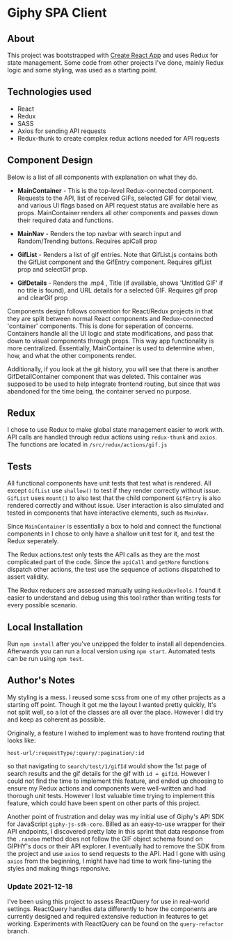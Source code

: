 # Giphy SPA Client

## About

This project was bootstrapped with [Create React App](https://github.com/facebook/create-react-app) and uses Redux for state management. Some code from other projects I've done, mainly Redux logic and some styling, was used as a starting point.

## Technologies used

- React
- Redux
- SASS
- Axios for sending API requests
- Redux-thunk to create complex redux actions needed for API requests

## Component Design

Below is a list of all components with explanation on what they do.

- **MainContainer** - This is the top-level Redux-connected component. Requests to the API, list of received GIFs, selected GIF for detail view, and various UI flags based on API request status are available here as props. MainContainer renders all other components and passes down their required data and functions.

- **MainNav** - Renders the top navbar with search input and Random/Trending buttons. Requires apiCall prop

- **GifList** - Renders a list of gif entries. Note that GifList.js contains both the GifList component and the GifEntry component. Requires gifList prop and selectGif prop.

- **GifDetails** - Renders the .mp4 , Title (if available, shows 'Untitled GIF' if no title is found), and URL details for a selected GIF. Requires gif prop and clearGif prop

Components design follows convention for React/Redux projects in that they are split between normal React components and Redux-connected 'container' components. This is done for seperation of concerns. Containers handle all the UI logic and state modifications, and pass that down to visual components through props. This way app functionality is more centralized. Essentially, MainContainer is used to determine when, how, and what the other components render.

Additionally, if you look at the git history, you will see that there is another GifDetailContainer component that was deleted. This container was supposed to be used to help integrate frontend routing, but since that was abandoned for the time being, the container served no purpose.

## Redux

I chose to use Redux to make global state management easier to work with. API calls are handled through redux actions using `redux-thunk` and `axios`. The functions are located in `/src/redux/actions/gif.js`

## Tests

All functional components have unit tests that test what is rendered. All except `GifList` use `shallow()` to test if they render correctly without issue. `GifList` uses `mount()` to also test that the child component `GifEntry` is also rendered correctly and without issue. User interaction is also simulated and tested in components that have interactive elements, such as `MainNav`.

Since `MainContainer` is essentially a box to hold and connect the functional components in I chose to only have a shallow unit test for it, and test the Redux seperately.

The Redux actions.test only tests the API calls as they are the most complicated part of the code. Since the `apiCall` and `getMore` functions dispatch other actions, the test use the sequence of actions dispatched to assert validity.

The Redux reducers are assessed manually using `ReduxDevTools`. I found it easier to understand and debug using this tool rather than writing tests for every possible scenario.

## Local Installation

Run `npm install` after you've unzipped the folder to install all dependencies. Afterwards you can run a local version using `npm start`. Automated tests can be run using `npm test`.

## Author's Notes

My styling is a mess. I reused some scss from one of my other projects as a starting off point. Though it got me the layout I wanted pretty quickly, It's not split well, so a lot of the classes are all over the place. However I did try and keep as coherent as possible.

Originally, a feature I wished to implement was to have frontend routing that looks like:

`host-url/:requestType/:query/:pagination/:id`

so that navigating to `search/test/1/gifId` would show the 1st page of search results and the gif details for the gif with `id = gifId`. However I could not find the time to implement this feature, and ended up choosing to ensure my Redux actions and components were well-written and had thorough unit tests. However I lost valuable time trying to implement this feature, which could have been spent on other parts of this project.

Another point of frustration and delay was my initial use of Giphy's API SDK for JavaScript `giphy-js-sdk-core`. Billed as an easy-to-use wrapper for their API endpoints, I discovered pretty late in this sprint that data response from the `.random` method does not follow the GIF object schema found on GIPHY's docs or their API explorer. I eventually had to remove the SDK from the project and use `axios` to send requests to the API. Had I gone with using `axios` from the beginning, I might have had time to work fine-tuning the styles and making things reponsive.

### Update 2021-12-18

I've been using this project to assess ReactQuery for use in real-world settings. ReactQuery handles data differently to how the components are currently designed and required extensive reduction in features to get working. Experiments with ReactQuery can be found on the `query-refactor` branch.
